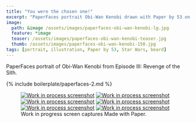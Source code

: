 ```yaml
---
title: "You were the chosen one!"
excerpt: "PaperFaces portrait Obi-Wan Kenobi drawn with Paper by 53 on an iPad."
image: 
  path: &image /assets/images/paperfaces-obi-wan-kenobi-lg.jpg 
  feature: *image
  teaser: /assets/images/paperfaces-obi-wan-kenobi-teaser.jpg
  thumb: /assets/images/paperfaces-obi-wan-kenobi-150.jpg
tags: [portrait, illustration, Paper by 53, Star Wars, beard]
---
```


PaperFaces portrait of Obi-Wan Kenobi from Episode III: Revenge of the Sith.

{% include boilerplate/paperfaces-2.md %}

<figure class="third">
	<a href="{{ site.url }}/assets/images/paperfaces-obi-wan-kenobi-process-1-lg.jpg"><img src="{{ site.url }}/assets/images/paperfaces-obi-wan-kenobi-process-1-600.jpg" alt="Work in process screenshot"></a>
	<a href="{{ site.url }}/assets/images/paperfaces-obi-wan-kenobi-process-2-lg.jpg"><img src="{{ site.url }}/assets/images/paperfaces-obi-wan-kenobi-process-2-600.jpg" alt="Work in process screenshot"></a>
	<a href="{{ site.url }}/assets/images/paperfaces-obi-wan-kenobi-process-3-lg.jpg"><img src="{{ site.url }}/assets/images/paperfaces-obi-wan-kenobi-process-3-600.jpg" alt="Work in process screenshot"></a>
	<a href="{{ site.url }}/assets/images/paperfaces-obi-wan-kenobi-process-4-lg.jpg"><img src="{{ site.url }}/assets/images/paperfaces-obi-wan-kenobi-process-4-600.jpg" alt="Work in process screenshot"></a>
	<a href="{{ site.url }}/assets/images/paperfaces-obi-wan-kenobi-process-5-lg.jpg"><img src="{{ site.url }}/assets/images/paperfaces-obi-wan-kenobi-process-5-600.jpg" alt="Work in process screenshot"></a>
	<a href="{{ site.url }}/assets/images/paperfaces-obi-wan-kenobi-process-6-lg.jpg"><img src="{{ site.url }}/assets/images/paperfaces-obi-wan-kenobi-process-6-600.jpg" alt="Work in process screenshot"></a>
	<figcaption>Work in progress screen captures Made with Paper.</figcaption>
</figure>
